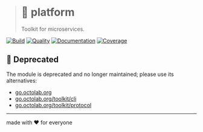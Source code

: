 > # 🧰 platform
>
> Toolkit for microservices.

[![Build][icon_build]][page_build]
[![Quality][icon_quality]][page_quality]
[![Documentation][icon_docs]][page_docs]
[![Coverage][icon_coverage]][page_coverage]

## 🚧 Deprecated

The module is deprecated and no longer maintained; please use its alternatives:

- [go.octolab.org](https://github.com/octolab/pkg)
- [go.octolab.org/toolkit/cli](https://github.com/octolab/cli)
- [go.octolab.org/toolkit/protocol](https://github.com/octolab/protocol)

---

made with ❤️ for everyone

[icon_build]:      https://travis-ci.org/kamilsk/platform.svg?branch=master
[icon_coverage]:   https://api.codeclimate.com/v1/badges/092e6f2f5ad3c447314a/test_coverage
[icon_docs]:       https://godoc.org/github.com/kamilsk/platform?status.svg
[icon_quality]:    https://goreportcard.com/badge/github.com/kamilsk/platform

[page_build]:      https://travis-ci.org/kamilsk/platform
[page_coverage]:   https://codeclimate.com/github/kamilsk/platform/test_coverage
[page_docs]:       https://godoc.org/github.com/kamilsk/platform
[page_quality]:    https://goreportcard.com/report/github.com/kamilsk/platform
